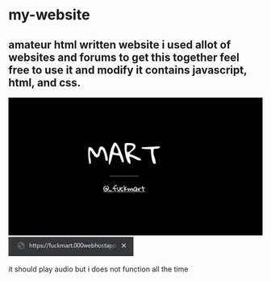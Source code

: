 # my-website
amateur html written website
i used allot of websites and forums to get this together
feel free to use it and modify it
contains
javascript, html, and css.
--------------------------------------------------------
![](screenshots/h1_animation.gif)
![](screenshots/title_animation.gif)

it should play audio but i does not function all the time

